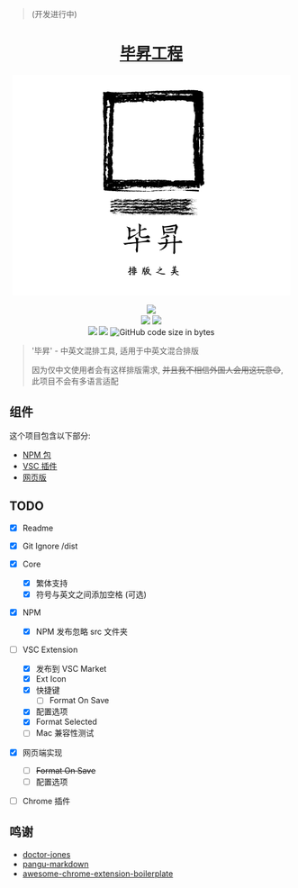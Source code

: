> (开发进行中)




<h1 align="center">
  <a href="https://github.com/szhielelp/ProjectBisheng">
    毕昇工程
  </a>

</h1>


<div align=center><img src="./assets/logo.png"/></div>

<p align="center">
  <img src="https://img.shields.io/npm/v/bisheng-formatter-core"/>

  <br/>
  <img src="https://img.shields.io/badge/link-996.icu-red.svg"/>
  <img src="https://img.shields.io/badge/license-Anti%20996-blue.svg"/>
    <br/>
      <img src="https://img.shields.io/github/languages/top/szhielelp/ProjectBisheng"/>

  <img src="https://img.shields.io/badge/License-MIT-orange"/>
<img alt="GitHub code size in bytes" src="https://img.shields.io/github/languages/code-size/szhielelp/ProjectBisheng">
</p>




> '毕昇' - 中英文混排工具, 适用于中英文混合排版
> 
> 因为仅中文使用者会有这样排版需求, ~~并且我不相信外国人会用这玩意😄~~, 此项目不会有多语言适配

## 组件

这个项目包含以下部分:

- [NPM 包](https://github.com/szhielelp/ProjectBisheng/tree/main/core)
- [VSC 插件](https://github.com/szhielelp/ProjectBisheng/tree/main/vscode-extension)
- [网页版](https://project-bisheng.vercel.app/)

## TODO

- [x] Readme
- [x] Git Ignore /dist
- [x] Core
  - [x] 繁体支持
  - [x] 符号与英文之间添加空格 (可选)
- [x] NPM
  - [x] NPM 发布忽略 src 文件夹
- [ ] VSC Extension
  - [x] 发布到 VSC Market
  - [x] Ext Icon
  - [x] 快捷键
    - [ ] Format On Save
  - [x] 配置选项
  - [x] Format Selected
  - [ ] Mac 兼容性测试
- [x] 网页端实现
  - [ ] ~~Format On Save~~
  - [ ] 配置选项
- [ ] Chrome 插件


## 鸣谢

- [doctor-jones](https://github.com/Leopoldthecoder/doctor-jones)
- [pangu-markdown](https://github.com/xlthu/pangu-markdown)
- [awesome-chrome-extension-boilerplate](https://github.com/tjx666/awesome-chrome-extension-boilerplate)